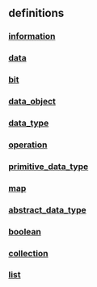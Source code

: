 ## definitions

### [information](/computer_science/tree/00000/information.md)
### [data](/computer_science/tree/00001/data.md)
### [bit](/computer_science/tree/00002/bit.md)
### [data_object](/computer_science/tree/00002/data_object.md)
### [data_type](/computer_science/tree/00002/data_type.md)
### [operation](/computer_science/tree/00003/operation.md)
### [primitive_data_type](/computer_science/tree/00003/primitive_data_type.md)
### [map](/computer_science/tree/00003/map.md)
### [abstract_data_type](/computer_science/tree/00004/abstract_data_type.md)
### [boolean](/computer_science/tree/00004/boolean.md)
### [collection](/computer_science/tree/00005/collection.md)
### [list](/computer_science/tree/00006/list.md)
